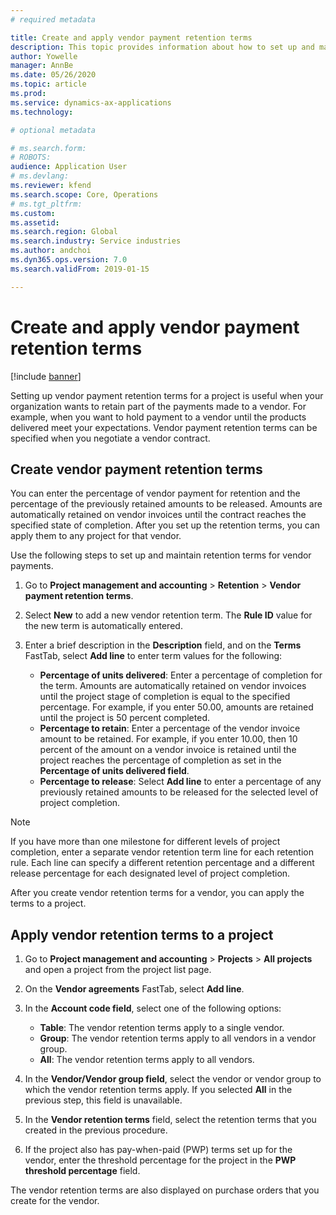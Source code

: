 ```yaml
---
# required metadata

title: Create and apply vendor payment retention terms
description: This topic provides information about how to set up and maintain retention terms for vendor payments.
author: Yowelle
manager: AnnBe
ms.date: 05/26/2020
ms.topic: article
ms.prod: 
ms.service: dynamics-ax-applications
ms.technology: 

# optional metadata

# ms.search.form: 
# ROBOTS: 
audience: Application User
# ms.devlang: 
ms.reviewer: kfend
ms.search.scope: Core, Operations
# ms.tgt_pltfrm: 
ms.custom: 
ms.assetid: 
ms.search.region: Global
ms.search.industry: Service industries
ms.author: andchoi
ms.dyn365.ops.version: 7.0
ms.search.validFrom: 2019-01-15

---
```


# Create and apply vendor payment retention terms

[!include [banner](../includes/banner.md)] 

Setting up vendor payment retention terms for a project is useful when your organization wants to retain part of the payments made to a vendor. For example, when you want to hold payment to a vendor until the products delivered meet your expectations. Vendor payment retention terms can be specified when you negotiate a vendor contract.

## Create vendor payment retention terms

You can enter the percentage of vendor payment for retention and the percentage of the previously retained amounts to be released. Amounts are automatically retained on vendor invoices until the contract reaches the specified state of completion. After you set up the retention terms, you can apply them to any project for that vendor.

Use the following steps to set up and maintain retention terms for vendor payments. 

1. Go to **Project management and accounting** > **Retention** > **Vendor payment retention terms**.
2. Select **New** to add a new vendor retention term. The **Rule ID** value for the new term is automatically entered. 
3. Enter a brief description in the **Description** field, and on the **Terms** FastTab, select **Add line** to enter term values for the following:

   - **Percentage of units delivered**: Enter a percentage of completion for the term. Amounts are automatically retained on vendor invoices until the project stage of completion is equal to the specified percentage. For example, if you enter 50.00, amounts are retained until the project is 50 percent completed.
   - **Percentage to retain**: Enter a percentage of the vendor invoice amount to be retained. For example, if you enter 10.00, then 10 percent of the amount on a vendor invoice is retained until the project reaches the percentage of completion as set in the **Percentage of units delivered field**.
   - **Percentage to release**: Select **Add line** to enter a percentage of any previously retained amounts to be released for the selected level of project completion.

> [!NOTE]
> If you have more than one milestone for different levels of project completion, enter a separate vendor retention term line for each retention rule. Each line can specify a different retention percentage and a different release percentage for each designated level of project completion.

After you create vendor retention terms for a vendor, you can apply the terms to a project.

## Apply vendor retention terms to a project

1. Go to **Project management and accounting** > **Projects** > **All projects** and open a project from the project list page.
2. On the **Vendor agreements** FastTab, select **Add line**.
3. In the **Account code field**, select one of the following options: 

   - **Table**: The vendor retention terms apply to a single vendor.
   - **Group**: The vendor retention terms apply to all vendors in a vendor group.
   - **All**: The vendor retention terms apply to all vendors.

4. In the **Vendor/Vendor group field**, select the vendor or vendor group to which the vendor retention terms apply. If you selected **All** in the previous step, this field is unavailable.
5. In the **Vendor retention terms** field, select the retention terms that you created in the previous procedure.
6. If the project also has pay-when-paid (PWP) terms set up for the vendor, enter the threshold percentage for the project in the **PWP threshold percentage** field.

The vendor retention terms are also displayed on purchase orders that you create for the vendor.
